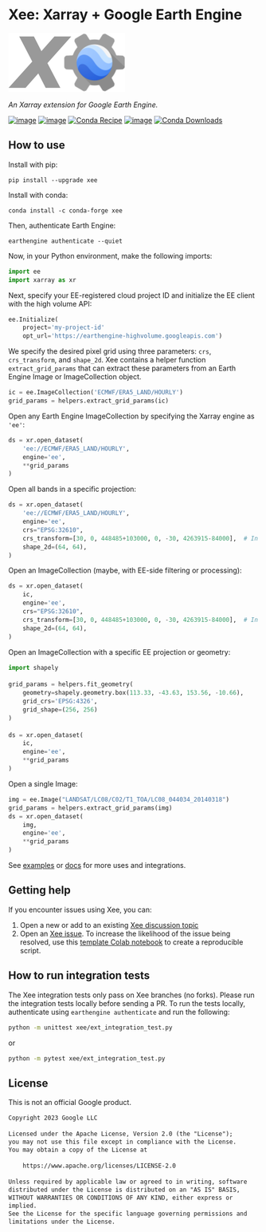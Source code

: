# Xee: Xarray + Google Earth Engine

![Xee Logo](https://raw.githubusercontent.com/google/Xee/main/docs/xee-logo.png)

_An Xarray extension for Google Earth Engine._

[![image](https://img.shields.io/pypi/v/xee.svg)](https://pypi.python.org/pypi/xee)
[![image](https://static.pepy.tech/badge/xee)](https://pepy.tech/project/xee)
[![Conda
Recipe](https://img.shields.io/badge/recipe-xee-green.svg)](https://github.com/conda-forge/xee-feedstock)
[![image](https://img.shields.io/conda/vn/conda-forge/xee.svg)](https://anaconda.org/conda-forge/xee)
[![Conda
Downloads](https://img.shields.io/conda/dn/conda-forge/xee.svg)](https://anaconda.org/conda-forge/xee)

## How to use

Install with pip:

```shell
pip install --upgrade xee
```

Install with conda:

```shell
conda install -c conda-forge xee
```

Then, authenticate Earth Engine:

```shell
earthengine authenticate --quiet
```

Now, in your Python environment, make the following imports:

```python
import ee
import xarray as xr
```

Next, specify your EE-registered cloud project ID and initialize the EE client
with the high volume API:

```python
ee.Initialize(
    project='my-project-id'
    opt_url='https://earthengine-highvolume.googleapis.com')
```

We specify the desired pixel grid using three parameters: `crs`, `crs_transform`, and `shape_2d`. Xee contains a helper function `extract_grid_params` that can extract these parameters from an Earth Engine Image or ImageCollection object.
```python
ic = ee.ImageCollection('ECMWF/ERA5_LAND/HOURLY')
grid_params = helpers.extract_grid_params(ic)
```

Open any Earth Engine ImageCollection by specifying the Xarray engine as `'ee'`:

```python
ds = xr.open_dataset(
    'ee://ECMWF/ERA5_LAND/HOURLY',
    engine='ee',
    **grid_params
)
```

Open all bands in a specific projection:

```python
ds = xr.open_dataset(
    'ee://ECMWF/ERA5_LAND/HOURLY',
    engine='ee',
    crs="EPSG:32610",
    crs_transform=[30, 0, 448485+103000, 0, -30, 4263915-84000],  # In San Francisco, California
    shape_2d=(64, 64),
)
```

Open an ImageCollection (maybe, with EE-side filtering or processing):

```python
ds = xr.open_dataset(
    ic,
    engine='ee',
    crs="EPSG:32610",
    crs_transform=[30, 0, 448485+103000, 0, -30, 4263915-84000],  # In San Francisco, California
    shape_2d=(64, 64),
)
```

Open an ImageCollection with a specific EE projection or geometry:

```python
import shapely

grid_params = helpers.fit_geometry(
    geometry=shapely.geometry.box(113.33, -43.63, 153.56, -10.66),
    grid_crs='EPSG:4326',
    grid_shape=(256, 256)
)

ds = xr.open_dataset(
    ic,
    engine='ee',
    **grid_params
)
```

Open a single Image:

```python
img = ee.Image("LANDSAT/LC08/C02/T1_TOA/LC08_044034_20140318")
grid_params = helpers.extract_grid_params(img)
ds = xr.open_dataset(
    img,
    engine='ee',
    **grid_params
)
```

See [examples](https://github.com/google/Xee/tree/main/examples) or
[docs](https://github.com/google/Xee/tree/main/docs) for more uses and
integrations.

## Getting help

If you encounter issues using Xee, you can:

1. Open a new or add to an existing [Xee discussion
   topic](https://github.com/google/Xee/discussions)
2. Open an [Xee issue](https://github.com/google/Xee/issues). To increase the
   likelihood of the issue being resolved, use this [template Colab
   notebook](https://colab.research.google.com/drive/1vAgfAPhKGJd4G9ZUOzciqZ7MbqJjlMLR)
   to create a reproducible script.

## How to run integration tests

The Xee integration tests only pass on Xee branches (no forks). Please run the
integration tests locally before sending a PR. To run the tests locally,
authenticate using `earthengine authenticate` and run the following:

```bash
python -m unittest xee/ext_integration_test.py
```

or

```bash
python -m pytest xee/ext_integration_test.py
```

## License

This is not an official Google product.

```
Copyright 2023 Google LLC

Licensed under the Apache License, Version 2.0 (the "License");
you may not use this file except in compliance with the License.
You may obtain a copy of the License at

    https://www.apache.org/licenses/LICENSE-2.0

Unless required by applicable law or agreed to in writing, software
distributed under the License is distributed on an "AS IS" BASIS,
WITHOUT WARRANTIES OR CONDITIONS OF ANY KIND, either express or implied.
See the License for the specific language governing permissions and
limitations under the License.
```

